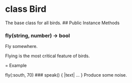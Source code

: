 # class Bird [](#class-Bird) [](#top)
The base class for all birds. ## Public Instance Methods
 ### fly(string, number) -> bool [](#method-i-fly)
 Fly somewhere.

Flying is the most critical feature of birds.

= Example

fly(:south, 70) ### speak() { |text| ... } [](#method-i-speak)
 Produce some noise. 